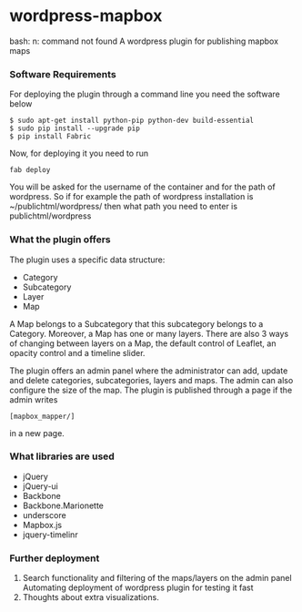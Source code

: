 wordpress-mapbox
================

bash: n: command not found
A wordpress plugin for publishing mapbox maps

### Software Requirements ###
<p>For deploying the plugin through a command line you need the software below</p>
<pre><code>$ sudo apt-get install python-pip python-dev build-essential 
$ sudo pip install --upgrade pip 
$ pip install Fabric
</code></pre>

<p>Now, for deploying it you need to run</p>
<pre><code>fab deploy
</code></pre>

<p>You will be asked for the username of the container and for the path of wordpress. So if for example the path of wordpress installation is ~/publichtml/wordpress/ then what path you need to enter is publichtml/wordpress</p>

### What the plugin offers ###

<p>The plugin uses a specific data structure:
<ul><li>Category
</li> 
<li>Subcategory</li>
<li>Layer</li>
<li>Map</li>
</ul>

A Map belongs to a Subcategory that this subcategory belongs to a Category. Moreover, a Map has one or many layers. There are also 3 ways of changing between layers on a Map, the default control of Leaflet, an opacity control and a timeline slider. 
</p>

<p>The plugin offers an admin panel where the administrator can add, update and delete categories, subcategories, layers and maps. The admin can also configure the size of the map. The plugin is published through a page if the admin writes 
<pre><code>[mapbox_mapper/]</pre></code> in a new page.</p>

### What libraries are used ###

<ul>
<li>jQuery</li>
<li>jQuery-ui</li>
<li>Backbone</li>
<li>Backbone.Marionette</li>
<li>underscore</li>
<li>Mapbox.js</li>
<li>jquery-timelinr</li>
</ul>

### Further deployment ###
<ol>
<li>Search functionality and filtering of the maps/layers on the admin panel</li>
</li>Automating deployment of wordpress plugin for testing it fast</li>
<li>Thoughts about extra visualizations.</li>
</ol>
